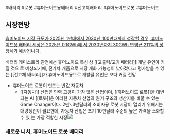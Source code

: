 #배터리 #로봇 #휴머노이드용배터리 #전고체배터리 #휴머노이드로봇 #휴머노이드 


## 시장전망 

[휴머노이드 시장 규모가 2025년 1만대에서 2030년 100만대까지 성장할 경우, 휴머노이드용 배터리 시장은 2025년 0.1GWh에 서 2030년까지 30GWh 연평균 211%의 성장세가 예상됩니다.](3.21%20로봇의심장%20배터리.pdf#page=2&selection=464,0,514,1&color=yellow)

배터리 케미스트리 관점에선 휴머노이드 특성 상 [[고출력/고가 배터리]] 개발 유인이 커질 것으 로 예상되기에, 전기차 캐즘으로 시장 개화 가능성이 낮아졌다고 평가받을 수 있는 [[전고체 배터리]]가 휴머노이드용으로 개발될 유인은 보다 커질 전망


- 휴머노이드 로봇이 만드는 반값 자동차
	- [[자동차]] 산업은 인력 고용이 가장 많은 산업이며, [[휴머노이드 로봇]]을 대변되는 AI [[로봇]]은 이러한 자동차 산업의 원가 구조와 생산지를 바꿀 수 있는 Game Changer이다. 2만~3만달러의 소비자용 로봇 시장이 열리기 위해서는 대량생산이 필요한데, 자동차 산업은 초기 10만달러 수준의 높은 가격을 소화할 수 있 는 가장 적합한 시장![](Pasted%20image%2020250321233216.png)

### 새로운 니치, 휴머노이드 로봇 배터리

